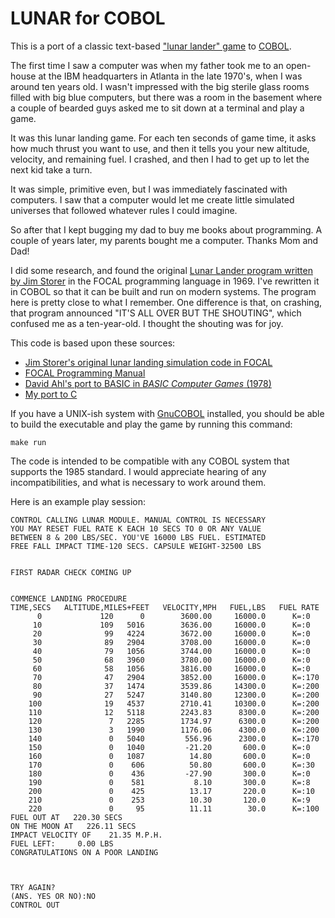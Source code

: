 LUNAR for COBOL
===============

This is a port of a classic text-based ["lunar lander" game][lunarlander] to [COBOL][cobol].

The first time I saw a computer was when my father took me to an open-house at the IBM headquarters in Atlanta in the late 1970's, when I was around ten years old.  I wasn't impressed with the big sterile glass rooms filled with big blue computers, but there was a room in the basement where a couple of bearded guys asked me to sit down at a terminal and play a game.

It was this lunar landing game.  For each ten seconds of game time, it asks how much thrust you want to use, and then it tells you your new altitude, velocity, and remaining fuel.  I crashed, and then I had to get up to let the next kid take a turn.

It was simple, primitive even, but I was immediately fascinated with computers.  I saw that a computer would let me create little simulated universes that followed whatever rules I could imagine.

So after that I kept bugging my dad to buy me books about programming.  A couple of years later, my parents bought me a computer.  Thanks Mom and Dad!

I did some research, and found the original [Lunar Lander program written by Jim Storer][storerlunarlander] in the FOCAL programming language in 1969.  I've rewritten it in COBOL so that it can be built and run on modern systems.  The program here is pretty close to what I remember.  One difference is that, on crashing, that program announced "IT'S ALL OVER BUT THE SHOUTING", which confused me as a ten-year-old.  I thought the shouting was for joy.

This code is based upon these sources:

* [Jim Storer's original lunar landing simulation code in FOCAL][storer]
* [FOCAL Programming Manual][focal]
* [David Ahl's port to BASIC in _BASIC Computer Games_ (1978)][ahl]
* [My port to C][lunarc]

If you have a UNIX-ish system with [GnuCOBOL][gnucobol] installed, you should be able to build the executable and play the game by running this command:

```
make run
```

The code is intended to be compatible with any COBOL system that supports the 1985 standard.  I would appreciate hearing of any incompatibilities, and what is necessary to work around them.

Here is an example play session:

```
CONTROL CALLING LUNAR MODULE. MANUAL CONTROL IS NECESSARY
YOU MAY RESET FUEL RATE K EACH 10 SECS TO 0 OR ANY VALUE
BETWEEN 8 & 200 LBS/SEC. YOU'VE 16000 LBS FUEL. ESTIMATED
FREE FALL IMPACT TIME-120 SECS. CAPSULE WEIGHT-32500 LBS


FIRST RADAR CHECK COMING UP


COMMENCE LANDING PROCEDURE
TIME,SECS   ALTITUDE,MILES+FEET   VELOCITY,MPH   FUEL,LBS   FUEL RATE
      0             120      0        3600.00     16000.0      K=:0
     10             109   5016        3636.00     16000.0      K=:0
     20              99   4224        3672.00     16000.0      K=:0
     30              89   2904        3708.00     16000.0      K=:0
     40              79   1056        3744.00     16000.0      K=:0
     50              68   3960        3780.00     16000.0      K=:0
     60              58   1056        3816.00     16000.0      K=:0
     70              47   2904        3852.00     16000.0      K=:170
     80              37   1474        3539.86     14300.0      K=:200
     90              27   5247        3140.80     12300.0      K=:200
    100              19   4537        2710.41     10300.0      K=:200
    110              12   5118        2243.83      8300.0      K=:200
    120               7   2285        1734.97      6300.0      K=:200
    130               3   1990        1176.06      4300.0      K=:200
    140               0   5040         556.96      2300.0      K=:170
    150               0   1040         -21.20       600.0      K=:0
    160               0   1087          14.80       600.0      K=:0
    170               0    606          50.80       600.0      K=:30
    180               0    436         -27.90       300.0      K=:0
    190               0    581           8.10       300.0      K=:8
    200               0    425          13.17       220.0      K=:10
    210               0    253          10.30       120.0      K=:9
    220               0     95          11.11        30.0      K=:100
FUEL OUT AT   220.30 SECS
ON THE MOON AT   226.11 SECS
IMPACT VELOCITY OF    21.35 M.P.H.
FUEL LEFT:     0.00 LBS
CONGRATULATIONS ON A POOR LANDING



TRY AGAIN?
(ANS. YES OR NO):NO
CONTROL OUT


```

[lunarlander]: https://en.wikipedia.org/wiki/Lunar_Lander_(video_game_genre)#Text_games
[cobol]: https://en.wikipedia.org/wiki/COBOL
[storerlunarlander]: https://www.cs.brandeis.edu/~storer/LunarLander/LunarLander.html
[storer]: http://www.cs.brandeis.edu/~storer/LunarLander/LunarLander/LunarLanderListing.jpg
[focal]: http://www.bitsavers.org/www.computer.museum.uq.edu.au/pdf/DEC-08-AJAB-D%20PDP-8-I%20FOCAL%20Programming%20Manual.pdf
[ahl]: https://www.atariarchives.org/basicgames/showpage.php?page=106
[gnucobol]: https://sourceforge.net/projects/open-cobol/
[lunarc]: https://github.com/kristopherjohnson/lunar-c
